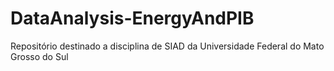 # DataAnalysis-EnergyAndPIB
Repositório destinado a disciplina de SIAD da Universidade Federal do Mato Grosso do Sul
